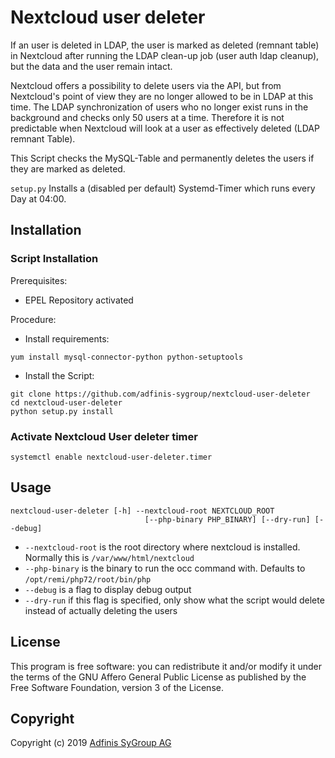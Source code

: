 # Nextcloud user deleter

If an user is deleted in LDAP, the user is marked as deleted (remnant table) in Nextcloud after running the LDAP clean-up job (user auth ldap cleanup), but the data and the user remain intact.

Nextcloud offers a possibility to delete users via the API, but from Nextcloud's point of view they are no longer allowed to be in LDAP at this time. The LDAP synchronization of users who no longer exist runs in the background and checks only 50 users at a time. Therefore it is not predictable when Nextcloud will look at a user as effectively deleted (LDAP remnant Table).

This Script checks the MySQL-Table and permanently deletes the users if they are marked as deleted.

`setup.py` Installs a (disabled per default) Systemd-Timer which runs every Day at 04:00.

## Installation

### Script Installation

Prerequisites:
- EPEL Repository activated

Procedure:
- Install requirements:
```
yum install mysql-connector-python python-setuptools
```
- Install the Script:
```
git clone https://github.com/adfinis-sygroup/nextcloud-user-deleter
cd nextcloud-user-deleter
python setup.py install
```

### Activate Nextcloud User deleter timer

```
systemctl enable nextcloud-user-deleter.timer
```

## Usage

```
nextcloud-user-deleter [-h] --nextcloud-root NEXTCLOUD_ROOT
                              [--php-binary PHP_BINARY] [--dry-run] [--debug]
```
- `--nextcloud-root` is the root directory where nextcloud is installed. Normally this is `/var/www/html/nextcloud`
- `--php-binary` is the binary to run the occ command with. Defaults to `/opt/remi/php72/root/bin/php`
- `--debug` is a flag to display debug output
- `--dry-run` if this flag is specified, only show what the script would delete instead of actually deleting the users

## License
This program is free software: you can redistribute it and/or modify it under
the terms of the GNU Affero General Public License as published by the Free
Software Foundation, version 3 of the License.

## Copyright
Copyright (c) 2019 [Adfinis SyGroup AG](https://adfinis-sygroup.ch)
